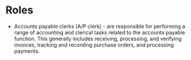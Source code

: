 # Roles

- Accounts payable clerks (A/P clerk) - are responsible for performing a range of accounting and clerical tasks related to the accounts payable function. This generally 
includes receiving, processing, and verifying invoices, tracking and recording purchase orders, and processing payments.
